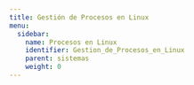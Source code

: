 ```yaml
---
title: Gestión de Procesos en Linux
menu:
  sidebar:
    name: Procesos en Linux
    identifier: Gestion_de_Procesos_en_Linux
    parent: sistemas
    weight: 0
---
```

